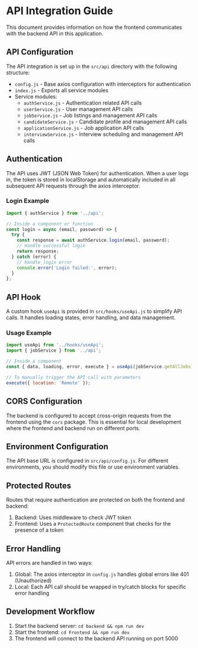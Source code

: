 # API Integration Guide

This document provides information on how the frontend communicates with the backend API in this application.

## API Configuration

The API integration is set up in the `src/api` directory with the following structure:

- `config.js` - Base axios configuration with interceptors for authentication
- `index.js` - Exports all service modules
- Service modules:
  - `authService.js` - Authentication related API calls
  - `userService.js` - User management API calls
  - `jobService.js` - Job listings and management API calls
  - `candidateService.js` - Candidate profile and management API calls
  - `applicationService.js` - Job application API calls
  - `interviewService.js` - Interview scheduling and management API calls

## Authentication

The API uses JWT (JSON Web Token) for authentication. When a user logs in, the token is stored in localStorage and automatically included in all subsequent API requests through the axios interceptor.

### Login Example

```javascript
import { authService } from '../api';

// Inside a component or function
const login = async (email, password) => {
  try {
    const response = await authService.login(email, password);
    // Handle successful login
    return response;
  } catch (error) {
    // Handle login error
    console.error('Login failed:', error);
  }
};
```

## API Hook

A custom hook `useApi` is provided in `src/hooks/useApi.js` to simplify API calls. It handles loading states, error handling, and data management.

### Usage Example

```javascript
import useApi from '../hooks/useApi';
import { jobService } from '../api';

// Inside a component
const { data, loading, error, execute } = useApi(jobService.getAllJobs);

// To manually trigger the API call with parameters
execute({ location: 'Remote' });
```

## CORS Configuration

The backend is configured to accept cross-origin requests from the frontend using the `cors` package. This is essential for local development where the frontend and backend run on different ports.

## Environment Configuration

The API base URL is configured in `src/api/config.js`. For different environments, you should modify this file or use environment variables.

## Protected Routes

Routes that require authentication are protected on both the frontend and backend:

1. Backend: Uses middleware to check JWT token
2. Frontend: Uses a `ProtectedRoute` component that checks for the presence of a token

## Error Handling

API errors are handled in two ways:

1. Global: The axios interceptor in `config.js` handles global errors like 401 (Unauthorized)
2. Local: Each API call should be wrapped in try/catch blocks for specific error handling

## Development Workflow

1. Start the backend server: `cd backend && npm run dev`
2. Start the frontend: `cd Frontend && npm run dev`
3. The frontend will connect to the backend API running on port 5000
